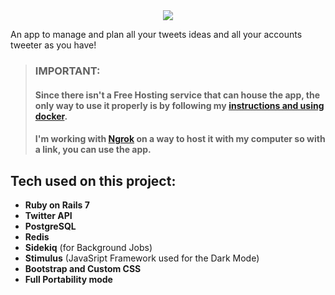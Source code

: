 <div align="center">
  <img src="https://user-images.githubusercontent.com/93904438/223526037-b42584f9-e494-4006-9210-2ee4bb0acebf.png" />
</div>

<p>An app to manage and plan all your tweets ideas and all your accounts tweeter as you have!</p>

> ### **IMPORTANT:**
> #### Since there isn't a Free Hosting service that can house the app, the only way to use it properly is by following my [instructions and using docker](https://github.com/EmanuelRodriguezBedeman/Docker-ScheduleTweets). 
> #### I'm working with [Ngrok](https://ngrok.com/) on a way to host it with my computer so with a link, you can use the app.

## Tech used on this project:

- **Ruby on Rails 7**
- **Twitter API**
- **PostgreSQL**
- **Redis**
- **Sidekiq** (for Background Jobs)
- **Stimulus** (JavaSript Framework used for the Dark Mode)
- **Bootstrap and Custom CSS**
- **Full Portability mode**

